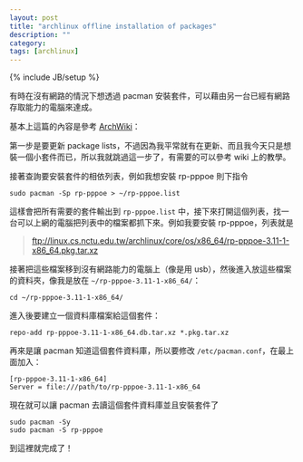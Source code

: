 ```yaml
---
layout: post
title: "archlinux offline installation of packages"
description: ""
category: 
tags: [archlinux]
---
```

{% include JB/setup %}

有時在沒有網路的情況下想透過 pacman 安裝套件，可以藉由另一台已經有網路存取能力的電腦來達成。

基本上這篇的內容是參考 [ArchWiki](https://wiki.archlinux.org/index.php/Offline_Installation_of_Packages)：

第一步是要更新 package lists，不過因為我平常就有在更新、而且我今天只是想裝一個小套件而已，所以我就跳過這一步了，有需要的可以參考 wiki 上的教學。

接著查詢要安裝套件的相依列表，例如我想安裝 rp-pppoe 則下指令

    sudo pacman -Sp rp-pppoe > ~/rp-pppoe.list

這樣會把所有需要的套件輸出到 `rp-pppoe.list` 中，接下來打開這個列表，找一台可以上網的電腦把列表中的檔案都抓下來。例如我要安裝 rp-pppoe，列表就是

> ftp://linux.cs.nctu.edu.tw/archlinux/core/os/x86_64/rp-pppoe-3.11-1-x86_64.pkg.tar.xz

接著把這些檔案移到沒有網路能力的電腦上（像是用 usb），然後進入放這些檔案的資料夾，像我是放在 `~/rp-pppoe-3.11-1-x86_64/`：

    cd ~/rp-pppoe-3.11-1-x86_64/

進入後要建立一個資料庫檔案給這個套件：

    repo-add rp-pppoe-3.11-1-x86_64.db.tar.xz *.pkg.tar.xz

再來是讓 pacman 知道這個套件資料庫，所以要修改 `/etc/pacman.conf`，在最上面加入：

    [rp-pppoe-3.11-1-x86_64]
    Server = file:///path/to/rp-pppoe-3.11-1-x86_64

現在就可以讓 pacman 去讀這個套件資料庫並且安裝套件了

    sudo pacman -Sy
    sudo pacman -S rp-pppoe

到這裡就完成了！

